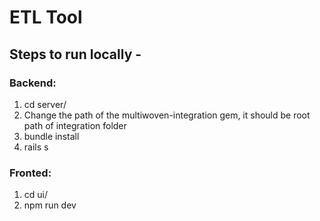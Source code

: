 # ETL Tool

## Steps to run locally -

### Backend:
1. cd server/
2. Change the path of the multiwoven-integration gem, it should be root path of integration folder
3. bundle install
4. rails s

### Fronted:
1. cd ui/
2. npm run dev